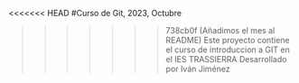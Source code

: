 <<<<<<< HEAD
#Curso de Git, 2023, Octubre
>>>>>>> 738cb0f (Añadimos el mes al README)
Este proyecto contiene el curso de introduccion a GIT en el IES TRASSIERRA
Desarrollado por Iván Jiménez
